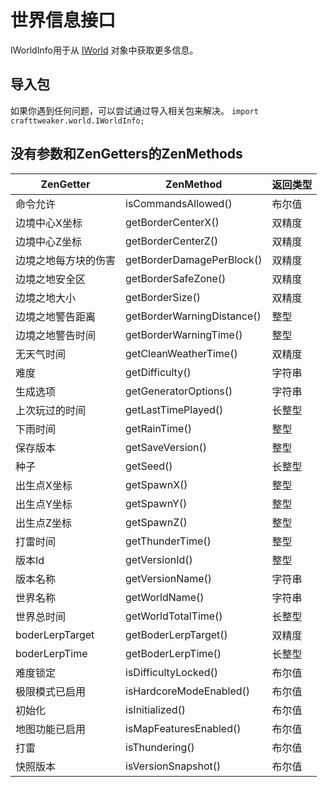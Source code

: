 # 世界信息接口

IWorldInfo用于从 [IWorld](IWorld) 对象中获取更多信息。

## 导入包
如果你遇到任何问题，可以尝试通过导入相关包来解决。
`import crafttweaker.world.IWorldInfo;`



## 没有参数和ZenGetters的ZenMethods

| ZenGetter              | ZenMethod                  |返回类型 |
|------------------------|----------------------------|------------|
| 命令允许        | isCommandsAllowed()        | 布尔值       |
| 边境中心X坐标          | getBorderCenterX()         | 双精度     |
| 边境中心Z坐标          | getBorderCenterZ()         | 双精度     |
| 边境之地每方块的伤害   | getBorderDamagePerBlock()  | 双精度     |
| 边境之地安全区         | getBorderSafeZone()        | 双精度     |
| 边境之地大小             | getBorderSize()            | 双精度     |
| 边境之地警告距离  | getBorderWarningDistance() | 整型        |
| 边境之地警告时间      | getBorderWarningTime()     | 整型        |
| 无天气时间       | getCleanWeatherTime()      | 双精度     |
| 难度             | getDifficulty()            | 字符串     |
| 生成选项       | getGeneratorOptions()      | 字符串     |
| 上次玩过的时间         | getLastTimePlayed()        | 长整型       |
| 下雨时间               | getRainTime()              | 整型        |
| 保存版本            | getSaveVersion()           | 整型        |
| 种子                   | getSeed()                  | 长整型       |
| 出生点X坐标                 | getSpawnX()                | 整型        |
| 出生点Y坐标                  | getSpawnY()                | 整型        |
| 出生点Z坐标                  | getSpawnZ()                | 整型        |
| 打雷时间            | getThunderTime()           | 整型        |
| 版本Id              | getVersionId()             | 整型        |
| 版本名称            | getVersionName()           | 字符串     |
| 世界名称              | getWorldName()             | 字符串     |
| 世界总时间         | getWorldTotalTime()        | 长整型       |
| boderLerpTarget        | getBoderLerpTarget()       | 双精度     |
| boderLerpTime          | getBoderLerpTime()         | 长整型       |
| 难度锁定       | isDifficultyLocked()       | 布尔值       |
| 极限模式已启用    | isHardcoreModeEnabled()    | 布尔值       |
| 初始化            | isInitialized()            | 布尔值       |
| 地图功能已启用     | isMapFeaturesEnabled()     | 布尔值       |
| 打雷             | isThundering()             | 布尔值       |
| 快照版本        | isVersionSnapshot()        | 布尔值       |
